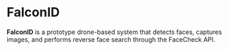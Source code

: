# FalconID
**FalconID** is a prototype drone-based system that detects faces, captures images,   and performs reverse face search through the FaceCheck API.  
